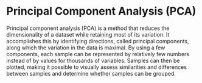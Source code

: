 # Principal Component Analysis (PCA)
Principal component analysis (PCA) is a method that reduces the dimensionality of a dataset while retaining most of its variation. 
It accomplishes this by identifying directions, called principal components, along which the variation in the data is maximal. 
By using a few components, each sample can be represented by relatively few numbers instead of by values for thousands of variables. 
Samples can then be plotted, making it possible to visually assess similarities and differences between samples and determine whether samples can be grouped.
